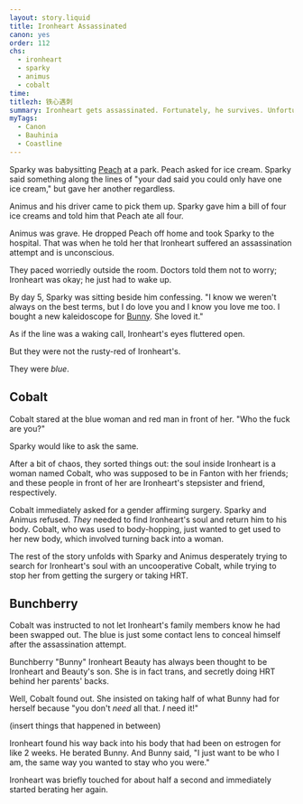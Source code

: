 ```yaml
---
layout: story.liquid
title: Ironheart Assassinated
canon: yes
order: 112
chs:
  - ironheart
  - sparky
  - animus
  - cobalt
time: 
titlezh: 铁心遇刺
summary: Ironheart gets assassinated. Fortunately, he survives. Unfortunately, he is no longer Ironheart.
myTags:
  - Canon
  - Bauhinia
  - Coastline
---
```


Sparky was babysitting [Peach](/characters/minor#peach/) at a park. Peach asked for ice cream. Sparky said something along the lines of "your dad said you could only have one ice cream," but gave her another regardless.

Animus and his driver came to pick them up. Sparky gave him a bill of four ice creams and told him that Peach ate all four.

Animus was grave. He dropped Peach off home and took Sparky to the hospital. That was when he told her that Ironheart suffered an assassination attempt and is unconscious.

They paced worriedly outside the room. Doctors told them not to worry; Ironheart was okay; he just had to wake up.

By day 5, Sparky was sitting beside him confessing. "I know we weren't always on the best terms, but I do love you and I know you love me too. I bought a new kaleidoscope for [Bunny](/characters/minor#bunchberry/). She loved it."

As if the line was a waking call, Ironheart's eyes fluttered open.

But they were not the rusty-red of Ironheart's.

They were *blue*.

## Cobalt

Cobalt stared at the blue woman and red man in front of her. "Who the fuck are you?"

Sparky would like to ask the same.

After a bit of chaos, they sorted things out: the soul inside Ironheart is a woman named Cobalt, who was supposed to be in Fanton with her friends; and these people in front of her are Ironheart's stepsister and friend, respectively.

Cobalt immediately asked for a gender affirming surgery. Sparky and Animus refused. *They* needed to find Ironheart's soul and return him to his body. Cobalt, who was used to body-hopping, just wanted to get used to her new body, which involved turning back into a woman.

The rest of the story unfolds with Sparky and Animus desperately trying to search for Ironheart's soul with an uncooperative Cobalt, while trying to stop her from getting the surgery or taking HRT.

## Bunchberry

Cobalt was instructed to not let Ironheart's family members know he had been swapped out. The blue is just some contact lens to conceal himself after the assassination attempt.

Bunchberry "Bunny" Ironheart Beauty has always been thought to be Ironheart and Beauty's son. She is in fact trans, and secretly doing HRT behind her parents' backs.

Well, Cobalt found out. She insisted on taking half of what Bunny had for herself because "you don't *need* all that. *I* need it!"

(insert things that happened in between)

Ironheart found his way back into his body that had been on estrogen for like 2 weeks. He berated Bunny. And Bunny said, "I just want to be who I am, the same way you wanted to stay who you were."

Ironheart was briefly touched for about half a second and immediately started berating her again.

